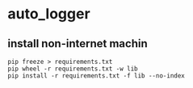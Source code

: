 # auto_logger

## install non-internet machin
```
pip freeze > requirements.txt
pip wheel -r requirements.txt -w lib
pip install -r requirements.txt -f lib --no-index
```
